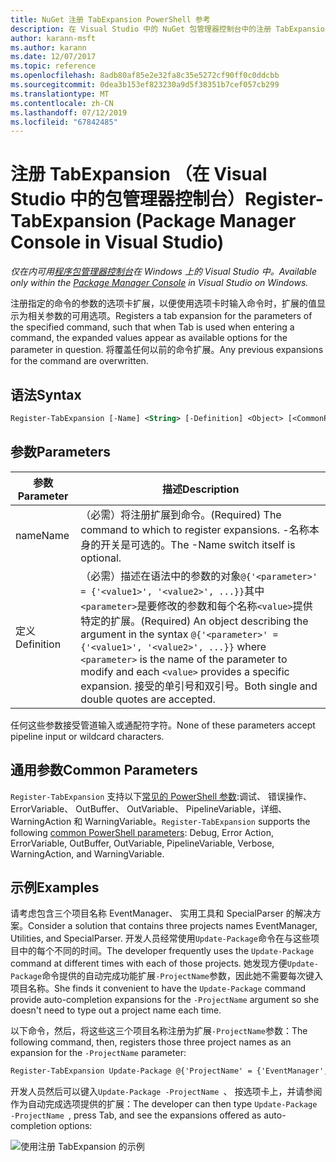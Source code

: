 ```yaml
---
title: NuGet 注册 TabExpansion PowerShell 参考
description: 在 Visual Studio 中的 NuGet 包管理器控制台中的注册 TabExpansion PowerShell 命令参考。
author: karann-msft
ms.author: karann
ms.date: 12/07/2017
ms.topic: reference
ms.openlocfilehash: 8adb80af85e2e32fa8c35e5272cf90ff0c0ddcbb
ms.sourcegitcommit: 0dea3b153ef823230a9d5f38351b7cef057cb299
ms.translationtype: MT
ms.contentlocale: zh-CN
ms.lasthandoff: 07/12/2019
ms.locfileid: "67842485"
---
```

# <a name="register-tabexpansion-package-manager-console-in-visual-studio"></a><span data-ttu-id="633a3-103">注册 TabExpansion （在 Visual Studio 中的包管理器控制台）</span><span class="sxs-lookup"><span data-stu-id="633a3-103">Register-TabExpansion (Package Manager Console in Visual Studio)</span></span>

<span data-ttu-id="633a3-104">*仅在内可用[程序包管理器控制台](package-manager-console.md)在 Windows 上的 Visual Studio 中。*</span><span class="sxs-lookup"><span data-stu-id="633a3-104">*Available only within the [Package Manager Console](package-manager-console.md) in Visual Studio on Windows.*</span></span>

<span data-ttu-id="633a3-105">注册指定的命令的参数的选项卡扩展，以便使用选项卡时输入命令时，扩展的值显示为相关参数的可用选项。</span><span class="sxs-lookup"><span data-stu-id="633a3-105">Registers a tab expansion for the parameters of the specified command, such that when Tab is used when entering a command, the expanded values appear as available options for the parameter in question.</span></span> <span data-ttu-id="633a3-106">将覆盖任何以前的命令扩展。</span><span class="sxs-lookup"><span data-stu-id="633a3-106">Any previous expansions for the command are overwritten.</span></span>

## <a name="syntax"></a><span data-ttu-id="633a3-107">语法</span><span class="sxs-lookup"><span data-stu-id="633a3-107">Syntax</span></span>

```ps
Register-TabExpansion [-Name] <String> [-Definition] <Object> [<CommonParameters>]
```

## <a name="parameters"></a><span data-ttu-id="633a3-108">参数</span><span class="sxs-lookup"><span data-stu-id="633a3-108">Parameters</span></span>

| <span data-ttu-id="633a3-109">参数</span><span class="sxs-lookup"><span data-stu-id="633a3-109">Parameter</span></span> | <span data-ttu-id="633a3-110">描述</span><span class="sxs-lookup"><span data-stu-id="633a3-110">Description</span></span> |
| --- | --- |
| <span data-ttu-id="633a3-111">name</span><span class="sxs-lookup"><span data-stu-id="633a3-111">Name</span></span> | <span data-ttu-id="633a3-112">（必需）将注册扩展到命令。</span><span class="sxs-lookup"><span data-stu-id="633a3-112">(Required) The command to which to register expansions.</span></span> <span data-ttu-id="633a3-113">-名称本身的开关是可选的。</span><span class="sxs-lookup"><span data-stu-id="633a3-113">The -Name switch itself is optional.</span></span> |
| <span data-ttu-id="633a3-114">定义</span><span class="sxs-lookup"><span data-stu-id="633a3-114">Definition</span></span> | <span data-ttu-id="633a3-115">（必需）描述在语法中的参数的对象`@{'<parameter>' = {'<value1>', '<value2>', ...}}`其中`<parameter>`是要修改的参数和每个名称`<value>`提供特定的扩展。</span><span class="sxs-lookup"><span data-stu-id="633a3-115">(Required) An object describing the argument in the syntax `@{'<parameter>' = {'<value1>', '<value2>', ...}}` where `<parameter>` is the name of the parameter to modify and each `<value>` provides a specific expansion.</span></span> <span data-ttu-id="633a3-116">接受的单引号和双引号。</span><span class="sxs-lookup"><span data-stu-id="633a3-116">Both single and double quotes are accepted.</span></span> |

<span data-ttu-id="633a3-117">任何这些参数接受管道输入或通配符字符。</span><span class="sxs-lookup"><span data-stu-id="633a3-117">None of these parameters accept pipeline input or wildcard characters.</span></span>

## <a name="common-parameters"></a><span data-ttu-id="633a3-118">通用参数</span><span class="sxs-lookup"><span data-stu-id="633a3-118">Common Parameters</span></span>

<span data-ttu-id="633a3-119">`Register-TabExpansion` 支持以下[常见的 PowerShell 参数](http://go.microsoft.com/fwlink/?LinkID=113216):调试、 错误操作、 ErrorVariable、 OutBuffer、 OutVariable、 PipelineVariable，详细、 WarningAction 和 WarningVariable。</span><span class="sxs-lookup"><span data-stu-id="633a3-119">`Register-TabExpansion` supports the following [common PowerShell parameters](http://go.microsoft.com/fwlink/?LinkID=113216): Debug, Error Action, ErrorVariable, OutBuffer, OutVariable, PipelineVariable, Verbose, WarningAction, and WarningVariable.</span></span>

## <a name="examples"></a><span data-ttu-id="633a3-120">示例</span><span class="sxs-lookup"><span data-stu-id="633a3-120">Examples</span></span>

<span data-ttu-id="633a3-121">请考虑包含三个项目名称 EventManager、 实用工具和 SpecialParser 的解决方案。</span><span class="sxs-lookup"><span data-stu-id="633a3-121">Consider a solution that contains three projects names EventManager, Utilities, and SpecialParser.</span></span> <span data-ttu-id="633a3-122">开发人员经常使用`Update-Package`命令在与这些项目中的每个不同的时间。</span><span class="sxs-lookup"><span data-stu-id="633a3-122">The developer frequently uses the `Update-Package` command at different times with each of those projects.</span></span> <span data-ttu-id="633a3-123">她发现方便`Update-Package`命令提供的自动完成功能扩展`-ProjectName`参数，因此她不需要每次键入项目名称。</span><span class="sxs-lookup"><span data-stu-id="633a3-123">She finds it convenient to have the `Update-Package` command provide auto-completion expansions for the `-ProjectName` argument so she doesn't need to type out a project name each time.</span></span> 

<span data-ttu-id="633a3-124">以下命令，然后，将这些这三个项目名称注册为扩展`-ProjectName`参数：</span><span class="sxs-lookup"><span data-stu-id="633a3-124">The following command, then, registers those three project names as an expansion for the `-ProjectName` parameter:</span></span>

```ps
Register-TabExpansion Update-Package @{'ProjectName' = {'EventManager', 'Utilities', 'SpecialParser'}}    
```

<span data-ttu-id="633a3-125">开发人员然后可以键入`Update-Package -ProjectName `、 按选项卡上，并请参阅作为自动完成选项提供的扩展：</span><span class="sxs-lookup"><span data-stu-id="633a3-125">The developer can then type `Update-Package -ProjectName `, press Tab, and see the expansions offered as auto-completion options:</span></span>

![使用注册 TabExpansion 的示例](media/Register-TabExpansion-Example.png)
